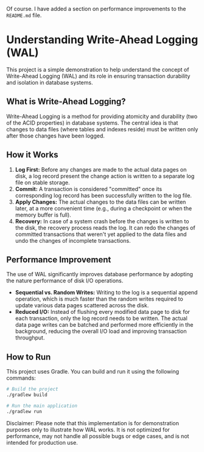 Of course. I have added a section on performance improvements to the `README.md` file.

# Understanding Write-Ahead Logging (WAL)

This project is a simple demonstration to help understand the concept of Write-Ahead Logging (WAL) and its role in ensuring transaction durability and isolation in database systems.

## What is Write-Ahead Logging?

Write-Ahead Logging is a method for providing atomicity and durability (two of the ACID properties) in database systems. The central idea is that changes to data files (where tables and indexes reside) must be written only after those changes have been logged.


## How it Works

1.  **Log First:** Before any changes are made to the actual data pages on disk, a log record present the change action is written to a separate log file on stable storage.
2.  **Commit:** A transaction is considered "committed" once its corresponding log record has been successfully written to the log file.
3.  **Apply Changes:** The actual changes to the data files can be written later, at a more convenient time (e.g., during a checkpoint or when the memory buffer is full).
4.  **Recovery:** In case of a system crash before the changes is written to the disk, the recovery process reads the log. It can redo the changes of committed transactions that weren't yet applied to the data files and undo the changes of incomplete transactions.

## Performance Improvement

The use of WAL significantly improves database performance by adopting the nature performance of disk I/O operations.

*   **Sequential vs. Random Writes:** Writing to the log is a sequential append operation, which is much faster than the random writes required to update various data pages scattered across the disk.
*   **Reduced I/O:** Instead of flushing every modified data page to disk for each transaction, only the log record needs to be written. The actual data page writes can be batched and performed more efficiently in the background, reducing the overall I/O load and improving transaction throughput.

## How to Run

This project uses Gradle. You can build and run it using the following commands:

```bash
# Build the project
./gradlew build

# Run the main application
./gradlew run
```

Disclaimer: Please note that this implementation is for demonstration purposes only to illustrate how WAL works. It is not optimized for performance, may not handle all possible bugs or edge cases, and is not intended for production use.